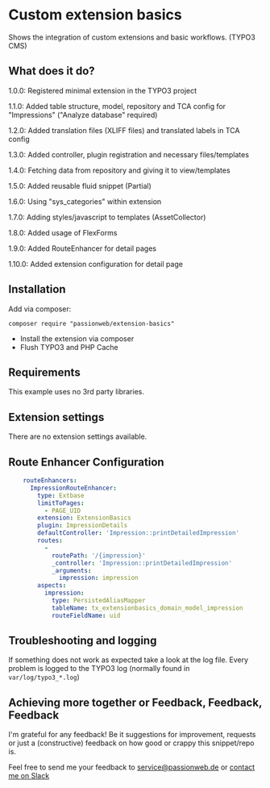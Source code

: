 # Custom extension basics

Shows the integration of custom extensions and basic workflows. (TYPO3 CMS)

## What does it do?

1.0.0: Registered minimal extension in the TYPO3 project

1.1.0: Added table structure, model, repository and TCA config for "Impressions" ("Analyze database" required)

1.2.0: Added translation files (XLIFF files) and translated labels in TCA config

1.3.0: Added controller, plugin registration and necessary files/templates

1.4.0: Fetching data from repository and giving it to view/templates

1.5.0: Added reusable fluid snippet (Partial)

1.6.0: Using "sys_categories" within extension

1.7.0: Adding styles/javascript to templates (AssetCollector)

1.8.0: Added usage of FlexForms

1.9.0: Added RouteEnhancer for detail pages

1.10.0: Added extension configuration for detail page

## Installation

Add via composer:

    composer require "passionweb/extension-basics"

* Install the extension via composer
* Flush TYPO3 and PHP Cache

## Requirements

This example uses no 3rd party libraries.

## Extension settings

There are no extension settings available.

## Route Enhancer Configuration

```yaml
    routeEnhancers:
      ImpressionRouteEnhancer:
        type: Extbase
        limitToPages:
          - PAGE_UID
        extension: ExtensionBasics
        plugin: ImpressionDetails
        defaultController: 'Impression::printDetailedImpression'
        routes:
          -
            routePath: '/{impression}'
            _controller: 'Impression::printDetailedImpression'
            _arguments:
              impression: impression
        aspects:
          impression:
            type: PersistedAliasMapper
            tableName: tx_extensionbasics_domain_model_impression
            routeFieldName: uid
```

## Troubleshooting and logging

If something does not work as expected take a look at the log file.
Every problem is logged to the TYPO3 log (normally found in `var/log/typo3_*.log`)

## Achieving more together or Feedback, Feedback, Feedback

I'm grateful for any feedback! Be it suggestions for improvement, requests or just a (constructive) feedback on how good or crappy this snippet/repo is.

Feel free to send me your feedback to [service@passionweb.de](mailto:service@passionweb.de "Send Feedback") or [contact me on Slack](https://typo3.slack.com/team/U02FG49J4TG "Contact me on Slack")
